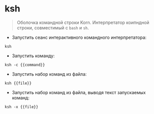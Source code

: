 # ksh

> Оболочка командной строки Korn.
> Интерпретатор коипндной строки, совместимый с `bash` и `sh`.

- Запустить сеанс интерактивного командного интерпретатора:

`ksh`

- Запустить команду:

`ksh -c {{command}}`

- Запустить набор команд из файла:

`ksh {{file}}`

- Запустить набор команд из файла, выводя текст запускаемых команд:

`ksh -x {{file}}`
